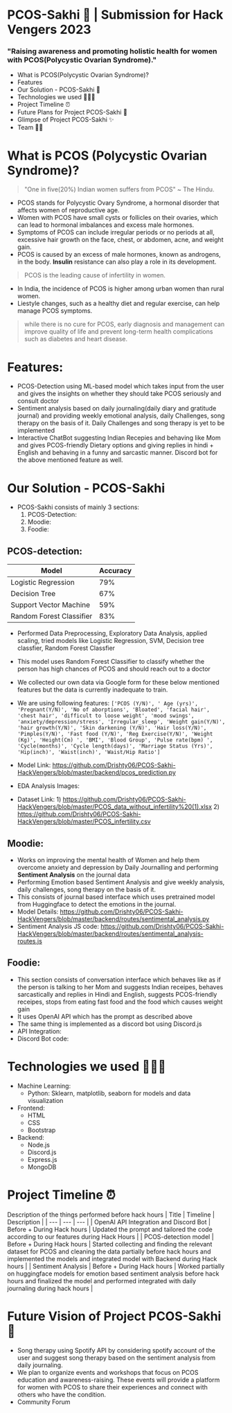 # PCOS-Sakhi 🌸 | Submission for Hack Vengers 2023
### "Raising awareness and promoting holistic health for women with PCOS(Polycystic Ovarian Syndrome)."

* What is PCOS(Polycystic Ovarian Syndrome)?
* Features
* Our Solution - PCOS-Sakhi 🚀
* Technologies we used 👩🏻‍💻
* Project Timeline ⏰
* Future Plans for Project PCOS-Sakhi 📝
* Glimpse of Project PCOS-Sakhi ✨
* Team 🤝🏻

# What is PCOS (Polycystic Ovarian Syndrome)? 
> "One in five(20%) Indian women suffers from PCOS" ~ The Hindu.
* PCOS stands for Polycystic Ovary Syndrome, a hormonal disorder that affects women of reproductive age.
* Women with PCOS have small cysts or follicles on their ovaries, which can lead to hormonal imbalances and excess male hormones.
* Symptoms of PCOS can include irregular periods or no periods at all, excessive hair growth on the face, chest, or abdomen, acne, and weight gain.
* PCOS is caused by an excess of male hormones, known as androgens, in the body. **Insulin** resistance can also play a role in its development.
> PCOS is the leading cause of infertility in women.
* In India, the incidence of PCOS is higher among urban women than rural women.
* Liestyle changes, such as a healthy diet and regular exercise, can help manage PCOS symptoms.
> while there is no cure for PCOS, early diagnosis and management can improve quality of life and prevent long-term health complications such as diabetes and heart disease.

# Features:
* PCOS-Detection using ML-based model which takes input from the user and gives the insights on whether they should take PCOS seriously and consult doctor 
* Sentiment analysis based on daily journaling(daily diary and gratitude journal) and providing weekly emotional analysis, daily Challenges, song therapy on the basis of it. Daily Challenges and song therapy is yet to be implemented
* Interactive ChatBot suggesting Indian Recepies and behaving like Mom and gives PCOS-friendly Dietary options and giving replies in hindi + English and behaving in a funny and sarcastic manner. Discord bot for the above mentioned feature as well.


# Our Solution - PCOS-Sakhi 
* PCOS-Sakhi consists of mainly 3 sections:
  1. PCOS-Detection:
  2. Moodie:
  3. Foodie:


## PCOS-detection:
| Model | Accuracy | 
| --- | --- |
| Logistic Regression | 79% |
| Decision Tree | 67% | 
| Support Vector Machine | 59% | 
| Random Forest Classifier | 83% | 

* Performed Data Preprocessing, Exploratory Data Analysis, applied scaling, tried models like Logistic Regression, SVM, Decision tree classfier, Random Forest Classfier
* This model uses Random Forest Classifier to classify whether the person has high chances of PCOS and should reach out to a doctor
* We collected our own data via Google form for these below mentioned features but the data is currently inadequate to train.
* We are using following features:
      `['PCOS (Y/N)', ' Age (yrs)', 'Pregnant(Y/N)', 'No of aborptions',
       'Bloated', 'facial hair', 'chest hair', 'difficult to loose weight',
       'mood swings', 'anxiety/depression/stress', 'Irregular_sleep',
       'Weight gain(Y/N)', 'hair growth(Y/N)', 'Skin darkening (Y/N)',
       'Hair loss(Y/N)', 'Pimples(Y/N)', 'Fast food (Y/N)',
       'Reg Exercise(Y/N)', 'Weight (Kg)', 'Height(Cm) ', 'BMI', 'Blood Group',
       'Pulse rate(bpm) ', 'Cycle(months)', 'Cycle length(days)',
       'Marriage Status (Yrs)', 'Hip(inch)', 'Waist(inch)', 'Waist/Hip Ratio']`
       
* Model Link: https://github.com/Drishty06/PCOS-Sakhi-HackVengers/blob/master/backend/pcos_prediction.py
* EDA Analysis Images:
* Dataset Link: 1) https://github.com/Drishty06/PCOS-Sakhi-HackVengers/blob/master/PCOS_data_without_infertility%20(1).xlsx
                2) https://github.com/Drishty06/PCOS-Sakhi-HackVengers/blob/master/PCOS_infertility.csv

## Moodie: 
* Works on improving the mental health of Women and help them overcome anxiety and depression by Daily Journalling and performing **Sentiment Analysis** on the journal data
* Performing Emotion based Sentiment Analysis and give weekly analysis, daily challenges, song therapy on the basis of it. 
* This consists of journal based interface which uses pretrained model from Huggingface to detect the emotions in the journal.
* Model Details: https://github.com/Drishty06/PCOS-Sakhi-HackVengers/blob/master/backend/routes/sentimental_analysis.py
* Sentiment Analysis JS code: https://github.com/Drishty06/PCOS-Sakhi-HackVengers/blob/master/backend/routes/sentimental_analysis-routes.js

## Foodie: 
* This section consists of conversation interface which behaves like as if the person is talking to her Mom and suggests Indian receipes, behaves sarcastically and replies in Hindi and English, suggests PCOS-friendly receipes, stops from eating fast food and the food which causes weight gain
* It uses OpenAI API which has the prompt as described above
* The same thing is implemented as a discord bot using Discord.js
* API Integration:
* Discord Bot code:


# Technologies we used 👩🏻‍💻
* Machine Learning:
  * Python: Sklearn, matplotlib, seaborn for models and data visualization
* Frontend:
  * HTML
  * CSS
  * Bootstrap
* Backend:
  * Node.js
  * Discord.js
  * Express.js
  * MongoDB


# Project Timeline ⏰
Description of the things performed before hack hours
| Title | Timeline | Description |
| --- | --- | --- |
| OpenAI API Integration and Discord Bot | Before + During Hack hours | Updated the prompt and tailored the code according to our features during Hack Hours |
| PCOS-detection model | Before + During Hack hours | Started collecting and finding the relevant dataset for PCOS and cleaning the data partially before hack hours and implemented the models and integrated model with Backend during Hack hours | 
| Sentiment Analysis | Before + During Hack hours | Worked partially on huggingface models for emotion based sentiment analysis before hack hours and finalized the model and performed integrated with daily journaling during hack hours | 



# Future Vision of Project PCOS-Sakhi 📝
* Song therapy using Spotify API by considering spotify account of the user and suggest song therapy based on the sentiment analysis from daily journaling. 
* We plan to organize events and workshops that focus on PCOS education and awareness-raising. These events will provide a platform for women with PCOS to share their experiences and connect with others who have the condition.
* Community Forum 








